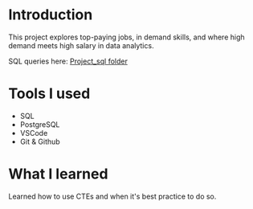 # Introduction
This project explores top-paying jobs, in demand skills, and where high demand meets high salary in data analytics.

SQL queries here: [Project_sql folder](/project_sql/)

# Tools I used
 - SQL
 - PostgreSQL
 - VSCode
 - Git & Github

# What I learned
Learned how to use CTEs and when it's best practice to do so.
